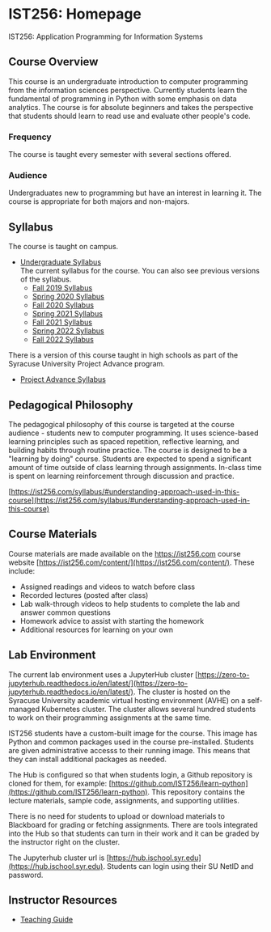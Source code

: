 # IST256: Homepage

IST256: Application Programming for Information Systems

## Course Overview

This course is an undergraduate introduction to computer programming from the information sciences perspective. Currently students learn the fundamental of programming in Python with some emphasis on data analytics. The course is for absolute beginners and takes the perspective that students should learn to read use and evaluate other people's code. 

### Frequency 

The course is taught every semester with several sections offered.

### Audience

Undergraduates new to programming but have an interest in learning it. The course is appropriate for both majors and non-majors.

## Syllabus

The course is taught on campus. 

- [Undergraduate Syllabus](https://ist256.com/syllabus)  
  The current syllabus for the course. You can also see previous versions of the syllabus.
    - [Fall 2019 Syllabus](https://ist256.com/fall2019/syllabus/)
    - [Spring 2020 Syllabus](https://ist256.com/spring2020/syllabus/)
    - [Fall 2020 Syllabus](https://ist256.com/fall2020/syllabus/)
    - [Spring 2021 Syllabus](https://ist256.com/spring2021/syllabus/)
    - [Fall 2021 Syllabus](https://ist256.com/fall2021/syllabus/)
    - [Spring 2022 Syllabus](https://ist256.com/spring2022/syllabus/)
    - [Fall 2022 Syllabus](https://ist256.com/fall2022/syllabus/)

There is a version of this course taught in high schools as part of the Syracuse University Project Advance program.

- [Project Advance Syllabus](https://ist256.com/supa/syllabus/)

## Pedagogical Philosophy

The pedagogical philosophy of this course is targeted at the course audience - students new to computer programming. It uses science-based learning principles such as spaced repetition, reflective learning, and building habits through routine practice. The course is designed to be a "learning by doing" course. Students are expected to spend a significant amount of time outside of class learning through assignments. In-class time is spent on learning reinforcement through discussion and practice.

[https://ist256.com/syllabus/#understanding-approach-used-in-this-course](https://ist256.com/syllabus/#understanding-approach-used-in-this-course)

## Course Materials

Course materials are made available on the https://ist256.com course website [https://ist256.com/content/](https://ist256.com/content/). These include:

- Assigned readings and videos to watch before class
- Recorded lectures (posted after class)
- Lab walk-through videos to help students to complete the lab and answer common questions
- Homework advice to assist with starting the homework
- Additional resources for learning on your own

## Lab Environment

The current lab environment uses a JupyterHub cluster [https://zero-to-jupyterhub.readthedocs.io/en/latest/](https://zero-to-jupyterhub.readthedocs.io/en/latest/). The cluster is hosted on the Syracuse University academic virtual hosting environment (AVHE) on a self-managed Kubernetes cluster. The cluster allows several hundred students to work on their programming assignments at the same time.

IST256 students have a custom-built image for the course. This image has Python and common packages used in the course pre-installed. Students are given administrative accesss to their running image. This means that they can install additional packages as needed.

The Hub is configured so that when students login, a Github repository is cloned for them, for example: [https://github.com/IST256/learn-python](https://github.com/IST256/learn-python). This repository contains the lecture materials, sample code, assignments, and supporting utilities. 

There is no need for students to upload or download materials to Blackboard for grading or fetching assignments. There are tools integrated into the Hub so that students can turn in their work and it can be graded by the instructor right on the cluster. 

The Jupyterhub cluster url is [https://hub.ischool.syr.edu](https://hub.ischool.syr.edu). Students can login using their SU NetID and password.

## Instructor Resources

- [Teaching Guide](teaching.md)
